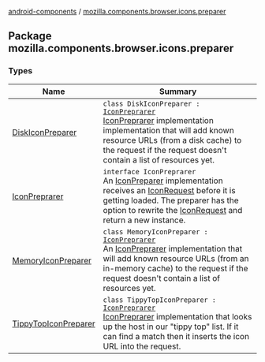 [android-components](../index.md) / [mozilla.components.browser.icons.preparer](./index.md)

## Package mozilla.components.browser.icons.preparer

### Types

| Name | Summary |
|---|---|
| [DiskIconPreparer](-disk-icon-preparer/index.md) | `class DiskIconPreparer : `[`IconPreprarer`](-icon-preprarer/index.md)<br>[IconPreprarer](-icon-preprarer/index.md) implementation implementation that will add known resource URLs (from a disk cache) to the request if the request doesn't contain a list of resources yet. |
| [IconPreprarer](-icon-preprarer/index.md) | `interface IconPreprarer`<br>An [IconPreparer](#) implementation receives an [IconRequest](../mozilla.components.browser.icons/-icon-request/index.md) before it is getting loaded. The preparer has the option to rewrite the [IconRequest](../mozilla.components.browser.icons/-icon-request/index.md) and return a new instance. |
| [MemoryIconPreparer](-memory-icon-preparer/index.md) | `class MemoryIconPreparer : `[`IconPreprarer`](-icon-preprarer/index.md)<br>An [IconPreprarer](-icon-preprarer/index.md) implementation that will add known resource URLs (from an in-memory cache) to the request if the request doesn't contain a list of resources yet. |
| [TippyTopIconPreparer](-tippy-top-icon-preparer/index.md) | `class TippyTopIconPreparer : `[`IconPreprarer`](-icon-preprarer/index.md)<br>[IconPreprarer](-icon-preprarer/index.md) implementation that looks up the host in our "tippy top" list. If it can find a match then it inserts the icon URL into the request. |
